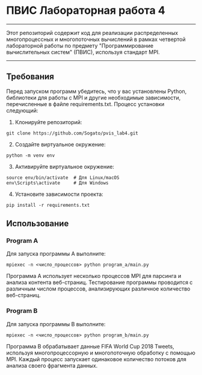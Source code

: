 # ПВИС Лабораторная работа 4

---
Этот репозиторий содержит код для реализации распределенных многопроцессных и многопоточных 
вычислений в рамках четвертой лабораторной работы по предмету "Программирование вычислительных систем" (ПВИС), 
используя стандарт MPI.

---

## Требования
Перед запуском программ убедитесь, что у вас установлены Python, библиотеки для работы с MPI и другие необходимые 
зависимости, перечисленные в файле requirements.txt. Процесс установки следующий:
1. Клонируйте репозиторий:
```
git clone https://github.com/Sogato/pvis_lab4.git
```
2. Создайте виртуальное окружение:
```
python -m venv env
```
3. Активируйте виртуальное окружение:
```
source env/bin/activate  # Для Linux/macOS
env\Scripts\activate     # Для Windows
```
4. Установите зависимости проекта:
```
pip install -r requirements.txt
```

## Использование
### Program A
Для запуска программы А выполните:
```
mpiexec -n <число_процессов> python program_a/main.py
```
Программа A использует несколько процессов MPI для парсинга и анализа контента веб-страниц. 
Тестирование программы проводится с различным числом процессов, анализирующих различное количество веб-страниц.

### Program B
Для запуска программы B выполните:
```
mpiexec -n <число_процессов> python program_b/main.py
```
Программа B обрабатывает данные FIFA World Cup 2018 Tweets, используя многопроцессорную и многопоточную обработку 
с помощью MPI. Каждый процесс запускает одинаковое количество потоков для анализа своего фрагмента данных.

